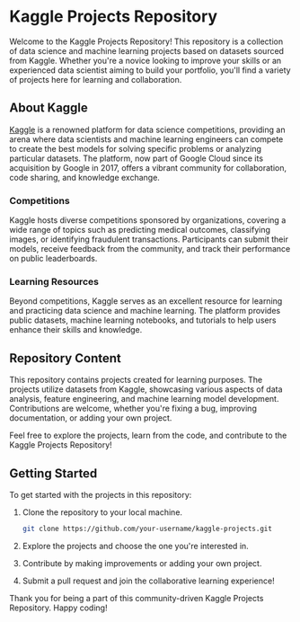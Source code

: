 # Kaggle Projects Repository

Welcome to the Kaggle Projects Repository! This repository is a collection of data science and machine learning projects based on datasets sourced from Kaggle. Whether you're a novice looking to improve your skills or an experienced data scientist aiming to build your portfolio, you'll find a variety of projects here for learning and collaboration.

## About Kaggle

[Kaggle](https://www.kaggle.com/) is a renowned platform for data science competitions, providing an arena where data scientists and machine learning engineers can compete to create the best models for solving specific problems or analyzing particular datasets. The platform, now part of Google Cloud since its acquisition by Google in 2017, offers a vibrant community for collaboration, code sharing, and knowledge exchange.

### Competitions

Kaggle hosts diverse competitions sponsored by organizations, covering a wide range of topics such as predicting medical outcomes, classifying images, or identifying fraudulent transactions. Participants can submit their models, receive feedback from the community, and track their performance on public leaderboards.

### Learning Resources

Beyond competitions, Kaggle serves as an excellent resource for learning and practicing data science and machine learning. The platform provides public datasets, machine learning notebooks, and tutorials to help users enhance their skills and knowledge.

## Repository Content

This repository contains projects created for learning purposes. The projects utilize datasets from Kaggle, showcasing various aspects of data analysis, feature engineering, and machine learning model development. Contributions are welcome, whether you're fixing a bug, improving documentation, or adding your own project.

Feel free to explore the projects, learn from the code, and contribute to the Kaggle Projects Repository!

## Getting Started

To get started with the projects in this repository:

1. Clone the repository to your local machine.
   ```bash
   git clone https://github.com/your-username/kaggle-projects.git
   ```

2. Explore the projects and choose the one you're interested in.

3. Contribute by making improvements or adding your own project.

4. Submit a pull request and join the collaborative learning experience!

Thank you for being a part of this community-driven Kaggle Projects Repository. Happy coding!